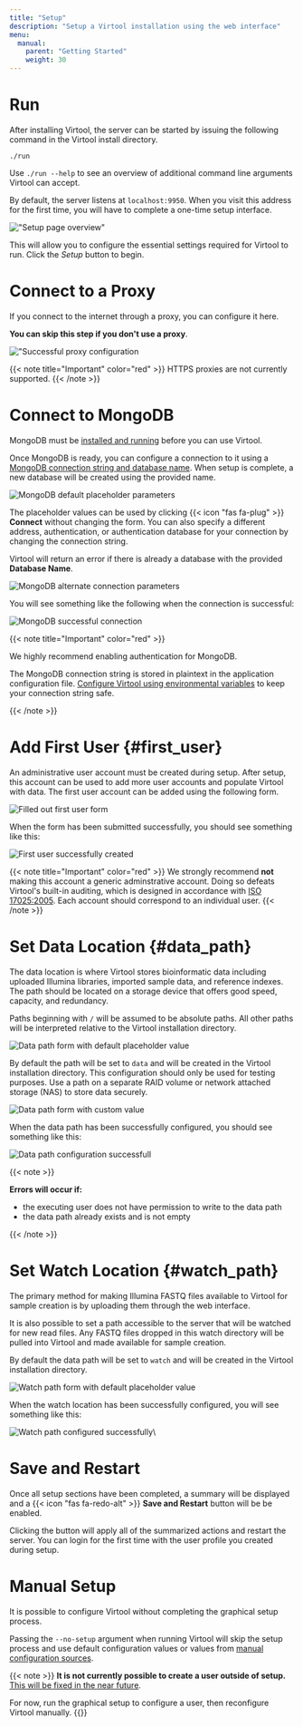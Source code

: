 ```yaml
---
title: "Setup"
description: "Setup a Virtool installation using the web interface"
menu:
  manual:
    parent: "Getting Started"
    weight: 30
---
```


# Run

After installing Virtool, the server can be started by issuing the following command in the Virtool install directory.

```shell
./run
```

Use `./run --help` to see an overview of additional command line arguments Virtool can accept.

By default, the server listens at `localhost:9950`. When you visit this address for the first time, you will have to complete a one-time setup interface.

!["Setup page overview"](overview.png)

This will allow you to configure the essential settings required for Virtool to run. Click the _Setup_ button to begin.

# Connect to a Proxy

If you connect to the internet through a proxy, you can configure it here.

**You can skip this step if you don't use a proxy**.

!["Successful proxy configuration](proxy.png)

{{< note title="Important" color="red" >}}
HTTPS proxies are not currently supported.
{{< /note >}}

# Connect to MongoDB

MongoDB must be [installed and running](setup.md#MongoDB) before you can use Virtool.

Once MongoDB is ready, you can configure a connection to it using a [MongoDB connection string and database name](https://docs.mongodb.com/manual/reference/connection-string). When setup is complete, a new database will be created using the provided name.

![MongoDB default placeholder parameters](mongo_empty.png)

The placeholder values can be used by clicking {{< icon "fas fa-plug" >}} **Connect** without changing the form. You can also specify a different address, authentication, or authentication database for your connection by changing the connection string.

Virtool will return an error if there is already a database with the provided **Database Name**.

![MongoDB alternate connection parameters](mongo_filled.png)

You will see something like the following when the connection is successful:

![MongoDB successful connection](mongo_success.png)

{{< note title="Important" color="red" >}}

We highly recommend enabling authentication for MongoDB.

The MongoDB connection string is stored in plaintext in the application configuration file. [Configure Virtool using environmental variables](/docs/manual/gs_configuration) to keep your connection string safe.

{{< /note >}}

# Add First User {#first_user}

An administrative user account must be created during setup. After setup, this account can be used to add more user accounts and populate Virtool with data. The first user account can be added using the following form.

![Filled out first user form](user.png)

When the form has been submitted successfully, you should see something like this:

![First user successfully created](user_success.png)

{{< note title="Important" color="red" >}}
We strongly recommend **not** making this account a generic adminstrative account. Doing so defeats Virtool's built-in auditing, which is designed in accordance with [ISO 17025:2005](https://www.iso.org/standard/39883.html). Each account should correspond to an individual user.
{{< /note >}}

# Set Data Location {#data_path}

The data location is where Virtool stores bioinformatic data including uploaded Illumina libraries, imported sample data, and reference indexes. The path should be located on a storage device that offers good speed, capacity, and redundancy.

Paths beginning with `/` will be assumed to be absolute paths. All other paths will be interpreted relative to the Virtool installation directory.

![Data path form with default placeholder value](data.png)

By default the path will be set to `data` and will be created in the Virtool installation directory. This configuration should only be used for testing purposes. Use a path on a separate RAID volume or network attached storage (NAS) to store data securely.

![Data path form with custom value](data_filled.png)

When the data path has been successfully configured, you should see something like this:

![Data path configuration successfull](data_success.png)

{{< note >}}

**Errors will occur if:**

- the executing user does not have permission to write to the data path
- the data path already exists and is not empty

{{< /note >}}

# Set Watch Location {#watch_path}

The primary method for making Illumina FASTQ files available to Virtool for sample creation is by uploading them through the web interface.

It is also possible to set a path accessible to the server that will be watched for new read files. Any FASTQ files dropped in this watch directory will be pulled into Virtool and made available for sample creation.

By default the data path will be set to `watch` and will be created in the Virtool installation directory.

![Watch path form with default placeholder value](watch.png)

When the watch location has been successfully configured, you will see something like this:

![Watch path configured successfully](watch_success.png)\

# Save and Restart

Once all setup sections have been completed, a summary will be displayed and a {{< icon "fas fa-redo-alt" >}} **Save and Restart** button will be be enabled.

Clicking the button will apply all of the summarized actions and restart the server. You can login for the first time with the user profile you created during setup.

# Manual Setup

It is possible to configure Virtool without completing the graphical setup process.

Passing the `--no-setup` argument when running Virtool will skip the setup process and use default configuration values or values from [manual configuration sources](/docs/manual/gs_configuration/).

{{< note >}}
**It is not currently possible to create a user outside of setup.** [This will be fixed in the near future](https://github.com/virtool/virtool/issues/1314).

For now, run the graphical setup to configure a user, then reconfigure Virtool manually.
{{</note >}}
